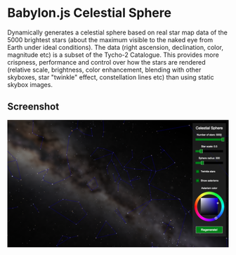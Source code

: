 # Babylon.js Celestial Sphere
Dynamically generates a celestial sphere based on real star map data of the 5000 brightest stars﻿ (about the maximum visible to the naked eye from Earth under ideal conditions). The data (right ascension, declination, color, magnitude etc) is a subset of the Tycho-2 Catalogue. This provides more crispness, performance and control over how the stars are rendered (relative scale, brightness, color enhancement, blending with other skyboxes, star "twinkle" effect, constellation lines etc) than using static skybox images.

## Screenshot

![Image of celestial sphere](celestial-sphere-wip-milkyway.png)
